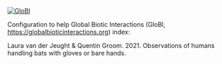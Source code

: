 [![GloBI](http://api.globalbioticinteractions.org/interaction.svg?accordingTo=globi:globalbioticinteractions/jeught2021)](http://globalbioticinteractions.org/?accordingTo=globi:globalbioticinteractions/jeught2021)

Configuration to help Global Biotic Interactions (GloBI, https://globalbioticinteractions.org) index: 

Laura van der Jeught & Quentin Groom. 2021. Observations of humans handling bats with gloves or bare hands.
